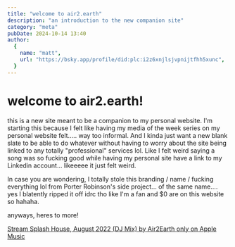 ```yaml
---
title: "welcome to air2.earth"
description: "an introduction to the new companion site"
category: "meta"
pubDate: 2024-10-14 13:40
author:
  {
    name: "matt",
    url: "https://bsky.app/profile/did:plc:i2z6xnjlsjvpnijtfhh5xunc",
  }
---
```


# welcome to air2.earth!

this is a new site meant to be a companion to my personal website. I'm starting this because I felt like having my media of the week series on my personal website felt..... way too informal. And I kinda just want a new blank slate to be able to do whatever without having to worry about the site being linked to any totally "professional" services lol. Like I felt weird saying a song was so fucking good while having my personal site have a link to my Linkedin account... likeeeee it just felt weird.

In case you are wondering, I totally stole this branding / name / fucking everything lol from Porter Robinson's side project... of the same name.... yes I blatently ripped it off idrc tho like I'm a fan and $0 are on this website so hahaha.

anyways, heres to more!

[Stream Splash House, August 2022 (DJ Mix) by Air2Earth only on Apple Music](https://music.apple.com/us/album/splash-house-august-2022-dj-mix/1644935781)
